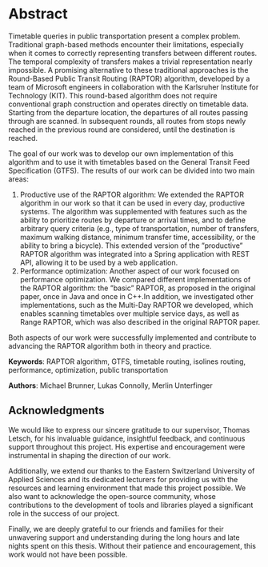 # Abstract

Timetable queries in public transportation present a complex problem. Traditional graph-based methods encounter their
limitations, especially when it comes to correctly representing transfers between different routes. The temporal
complexity of transfers makes a trivial representation nearly impossible. A promising alternative to these traditional
approaches is the Round-Based Public Transit Routing (RAPTOR) algorithm, developed by a team of Microsoft engineers in
collaboration with the Karlsruher Institute for Technology (KIT). This round-based algorithm does not require
conventional graph construction and operates directly on timetable data. Starting from the departure location, the
departures of all routes passing through are scanned. In subsequent rounds, all routes from stops newly reached in the
previous round are considered, until the destination is reached.

The goal of our work was to develop our own implementation of this algorithm and to use it with timetables based on the
General Transit Feed Specification (GTFS). The results of our work can be divided into two main areas:

1. Productive use of the RAPTOR algorithm: We extended the RAPTOR algorithm in our work so that it can be used in
   every day, productive systems. The algorithm was supplemented with features such as the ability to prioritize routes
   by departure or arrival times, and to define arbitrary query criteria (e.g., type of transportation, number of
   transfers, maximum walking distance, minimum transfer time, accessibility, or the ability to bring a bicycle). This
   extended version of the ”productive” RAPTOR algorithm was integrated into a Spring application with REST API,
   allowing it to be used by a web application.
2. Performance optimization: Another aspect of our work focused on performance optimization. We compared different
   implementations of the RAPTOR algorithm: the ”basic” RAPTOR, as proposed in the original paper, once in Java and once
   in C++.In addition, we investigated other implementations, such as the Multi-Day RAPTOR we developed, which enables
   scanning timetables over multiple service days, as well as Range RAPTOR, which was also described in the original
   RAPTOR paper.

Both aspects of our work were successfully implemented and contribute to advancing the RAPTOR algorithm both in theory
and practice.

**Keywords**: RAPTOR algorithm, GTFS, timetable routing, isolines routing, performance, optimization, public
transportation

**Authors**: Michael Brunner, Lukas Connolly, Merlin Unterfinger

## Acknowledgments

We would like to express our sincere gratitude to our supervisor, Thomas Letsch, for his invaluable guidance, insightful
feedback, and continuous support throughout this project. His expertise and encouragement were instrumental in shaping
the direction of our work.

Additionally, we extend our thanks to the Eastern Switzerland University of Applied Sciences and its dedicated lecturers
for providing us with the resources and learning environment that made this project possible. We also want to
acknowledge the open-source community, whose contributions to the development of tools and libraries played a
significant role in the success of our project.

Finally, we are deeply grateful to our friends and families for their unwavering support and understanding during the
long hours and late nights spent on this thesis. Without their patience and encouragement, this work would not have been
possible.
